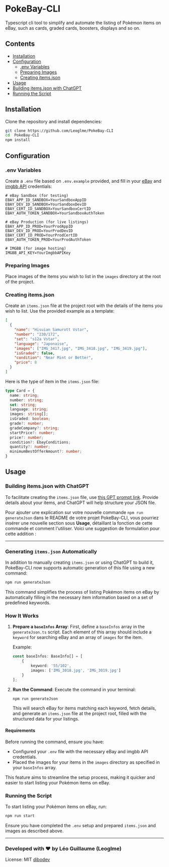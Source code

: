 #  PokeBay-CLI

Typescript cli tool to simplify and automate the listing of Pokémon items on eBay, such as cards, graded cards, boosters, displays and so on.
## Contents
- [Installation](#installation)
- [Configuration](#configuration)
    - [.env Variables](#env-variables)
    - [Preparing Images](#preparing-images)
    - [Creating items.json](#creating-itemsjson)
- [Usage](#usage)
- [Building items.json with ChatGPT](#building-itemsjson-with-chatgpt)
- [Running the Script](#running-the-script)

## Installation

Clone the repository and install dependencies:

```bash
git clone https://github.com/Leoglme/PokeBay-CLI
cd  PokeBay-CLI
npm install
```

## Configuration

### .env Variables

Create a `.env` file based on `.env.example` provided, and fill in your [eBay](https://developer.ebay.com/develop/apis) and [imgbb API](https://api.imgbb.com/) credentials:

```plaintext
# eBay Sandbox (for testing)
EBAY_APP_ID_SANDBOX=YourSandboxAppID
EBAY_DEV_ID_SANDBOX=YourSandboxDevID
EBAY_CERT_ID_SANDBOX=YourSandboxCertID
EBAY_AUTH_TOKEN_SANDBOX=YourSandboxAuthToken

# eBay Production (for live listings)
EBAY_APP_ID_PROD=YourProdAppID
EBAY_DEV_ID_PROD=YourProdDevID
EBAY_CERT_ID_PROD=YourProdCertID
EBAY_AUTH_TOKEN_PROD=YourProdAuthToken

# IMGBB (for image hosting)
IMGBB_API_KEY=YourImgbbAPIKey
```

### Preparing Images

Place images of the items you wish to list in the `images` directory at the root of the project.

### Creating items.json

Create an `items.json` file at the project root with the details of the items you wish to list. Use the provided example as a template:

```json
[
  {
    "name": "Hisuian Samurott Vstar",
    "number": "230/172",
    "set": "s12a Vstar",
    "language": "Japonaise",
    "images": ["IMG_3417.jpg", "IMG_3418.jpg", "IMG_3419.jpg"],
    "isGraded": false,
    "condition": "Near Mint or Better",
    "price": 8
  }
]
```

Here is the type of item in the `items.json` file:

```typescript
type Card = {
  name: string;
  number: string;
  set: string;
  language: string;
  images: string[];
  isGraded: boolean;
  grade?: number;
  gradeCompany?: string;
  startPrice?: number;
  price?: number;
  condition?: EbayConditions;
  quantity?: number;
  minimumBestOfferAmount?: number;
}
```


## Usage

### Building items.json with ChatGPT

To facilitate creating the `items.json` file, use [this GPT prompt link](https://chat.openai.com/share/96b60da5-b13a-4c0c-88f7-5fc4c515f591). Provide details about your items, and ChatGPT will help structure your JSON file.

Pour ajouter une explication sur votre nouvelle commande `npm run generateJson` dans le README de votre projet PokeBay-CLI, vous pourriez insérer une nouvelle section sous **Usage**, détaillant la fonction de cette commande et comment l'utiliser. Voici une suggestion de formulation pour cette addition :

---

### Generating `items.json` Automatically

In addition to manually creating `items.json` or using ChatGPT to build it, PokeBay-CLI now supports automatic generation of this file using a new command:

```bash
npm run generateJson
```

This command simplifies the process of listing Pokémon items on eBay by automatically filling in the necessary item information based on a set of predefined keywords.

### How It Works

1. **Prepare a `baseInfos` Array**: First, define a `baseInfos` array in the `generateJson.ts` script. Each element of this array should include a `keyword` for searching eBay and an array of `images` for the item.

   Example:
    ```typescript
    const baseInfos: BaseInfo[] = [
        {
            keyword: '55/102',
            images: ['IMG_3018.jpg', 'IMG_3019.jpg']
        }
    ];
    ```

2. **Run the Command**: Execute the command in your terminal:
    ```bash
    npm run generateJson
    ```
   This will search eBay for items matching each keyword, fetch details, and generate an `items.json` file at the project root, filled with the structured data for your listings.

#### Requirements

Before running the command, ensure you have:

- Configured your `.env` file with the necessary eBay and imgbb API credentials.
- Placed the images for your items in the `images` directory as specified in your `baseInfos` array.

This feature aims to streamline the setup process, making it quicker and easier to start listing your Pokémon items on eBay.

### Running the Script

To start listing your Pokémon items on eBay, run:

```bash
npm run start
```

Ensure you have completed the `.env` setup and prepared `items.json` and images as described above.

---

### Developed with ❤️ by Léo Guillaume (Leoglme) 
License: MIT
[dibodev](https://dibodev.com)
